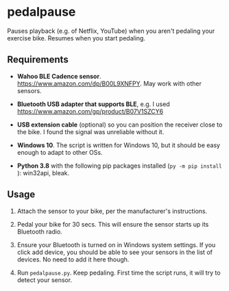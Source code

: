 # pedalpause
Pauses playback (e.g. of Netflix, YouTube) when you aren't pedaling your
exercise bike. Resumes when you start pedaling.

## Requirements

*  **Wahoo BLE Cadence sensor**. https://www.amazon.com/dp/B00L9XNFPY. May work with other sensors.

* **Bluetooth USB adapter that supports BLE**, e.g. I used
  https://www.amazon.com/gp/product/B07V1SZCY6

* **USB extension cable** (optional) so you can position the receiver close to the bike. I found the signal was unreliable without it.

* **Windows 10**. The script is written for Windows 10, but it should be easy enough to adapt to other OSs.

* **Python 3.8** with the following pip packages installed (`py -m pip install `):  win32api, bleak.

## Usage

1. Attach the sensor to your bike, per the manufacturer's instructions.

1. Pedal your bike for 30 secs. This will ensure the sensor starts up its Bluetooth radio.

1. Ensure your Bluetooth is turned on in Windows system settings.
   If you click add device, you should be able to see your sensors in the list of devices. No need to add it here though.

1. Run `pedalpause.py`. Keep pedaling. First time the script runs, it will try to detect your sensor.
